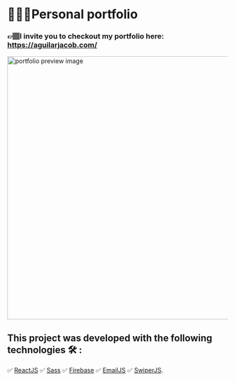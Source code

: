 # 👨🏻‍💻Personal portfolio

### 👉🏽I invite you to checkout my portfolio here: https://aguilarjacob.com/

<img src="https://firebasestorage.googleapis.com/v0/b/portfolio-c3ddb.appspot.com/o/readme%2FScreenshot%202022-11-11%20at%2017.34.36.png?alt=media&token=1d90f0e8-acfc-4977-9274-312ab3ed907b" alt="portfolio preview image" width="600"/>

## This project was developed with the following technologies 🛠 :

✅ [ReactJS](https://reactjs.org/)
✅ [Sass](https://sass-lang.com/)
✅ [Firebase](https://firebase.google.com/?hl=en)
✅ [EmailJS](https://www.emailjs.com/)
✅ [SwiperJS](https://swiperjs.com/).



